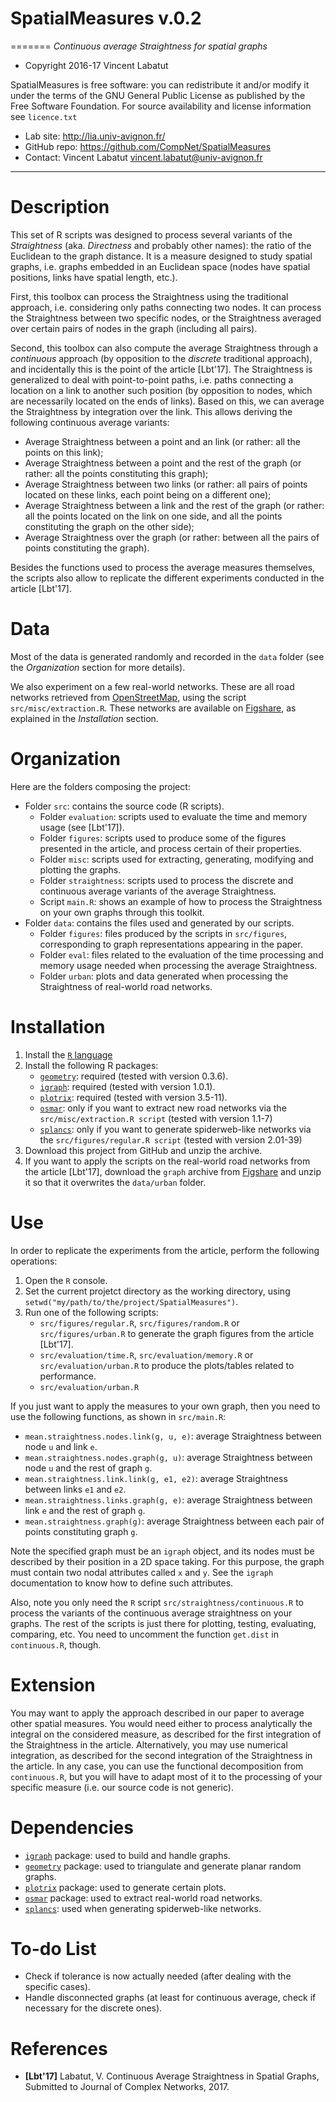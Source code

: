 # SpatialMeasures v.0.2
=======
*Continuous average Straightness for spatial graphs*

* Copyright 2016-17 Vincent Labatut 

SpatialMeasures is free software: you can redistribute it and/or modify it under the terms of the GNU General Public License as published by the Free Software Foundation. For source availability and license information see `licence.txt`

* Lab site: http://lia.univ-avignon.fr/
* GitHub repo: https://github.com/CompNet/SpatialMeasures
* Contact: Vincent Labatut <vincent.labatut@univ-avignon.fr>

-----------------------------------------------------------------------

# Description
This set of R scripts was designed to process several variants of the *Straightness* (aka. *Directness* and probably other names): the ratio of the Euclidean to the graph distance. It is a measure designed to study spatial graphs, i.e. graphs embedded in an Euclidean space (nodes have spatial positions, links have spatial length, etc.).

First, this toolbox can process the Straightness using the traditional approach, i.e. considering only paths connecting two nodes. It can process the Straightness between two specific nodes, or the Straightness averaged over certain pairs of nodes in the graph (including all pairs).

Second, this toolbox can also compute the average Straightness through a *continuous* approach (by opposition to the *discrete* traditional approach), and incidentally this is the point of the article [Lbt'17]. The Straightness is generalized to deal with point-to-point paths, i.e. paths connecting a location on a link to another such position (by opposition to nodes, which are necessarily located on the ends of links). Based on this, we can average the Straightness by integration over the link. This allows deriving the following continuous average variants:
* Average Straightness between a point and an link (or rather: all the points on this link);
* Average Straightness between a point and the rest of the graph (or rather: all the points constituting this graph);
* Average Straightness between two links (or rather: all pairs of points located on these links, each point being on a different one);
* Average Straightness between a link and the rest of the graph (or rather: all the points located on the link on one side, and all the points constituting the graph on the other side);
* Average Straightness over the graph (or rather: between all the pairs of points constituting the graph).

Besides the functions used to process the average measures themselves, the scripts also allow to replicate the different experiments conducted in the article [Lbt'17].


# Data
Most of the data is generated randomly and recorded in the `data` folder (see the *Organization* section for more details).

We also experiment on a few real-world networks. These are all road networks retrieved from [OpenStreetMap](https://www.openstreetmap.org), using the script `src/misc/extraction.R`. These networks are available on [Figshare](https://doi.org/10.6084/m9.figshare.4721407), as explained in the *Installation* section.


# Organization
Here are the folders composing the project:
* Folder `src`: contains the source code (R scripts).
  * Folder `evaluation`: scripts used to evaluate the time and memory usage (see [Lbt'17]).
  * Folder `figures`: scripts used to produce some of the figures presented in the article, and process certain of their properties.
  * Folder `misc`: scripts used for extracting, generating, modifying and plotting the graphs.
  * Folder `straightness`: scripts used to process the discrete and continuous average variants of the average Straightness.
  * Script `main.R`: shows an example of how to process the Straightness on your own graphs through this toolkit.  
* Folder `data`: contains the files used and generated by our scripts.
  * Folder `figures`: files produced by the scripts in `src/figures`, corresponding to graph representations appearing in the paper.  
  * Folder `eval`: files related to the evaluation of the time processing and memory usage needed when processing the average Straightness.
  * Folder `urban`: plots and data generated when processing the Straightness of real-world road networks.


# Installation
1. Install the [`R` language](https://www.r-project.org/)
2. Install the following R packages:
   * [`geometry`](https://cran.r-project.org/web/packages/geometry/index.html): required (tested with version 0.3.6).
   * [`igraph`](http://igraph.org/r/): required (tested with version 1.0.1).
   * [`plotrix`](https://cran.r-project.org/web/packages/plotrix/): required (tested with version 3.5-11).
   * [`osmar`](https://cran.r-project.org/web/packages/osmar/index.html): only if you want to extract new road networks via the `src/misc/extraction.R script` (tested with version 1.1-7)
   * [`splancs`](ftp://cran.r-project.org/pub/R/web/packages/splancs/index.html): only if you want to generate spiderweb-like networks via the `src/figures/regular.R script` (tested with version 2.01-39)
3. Download this project from GitHub and unzip the archive.
4. If you want to apply the scripts on the real-world road networks from the article [Lbt'17], download the `graph` archive from [Figshare](https://doi.org/10.6084/m9.figshare.4721407) and unzip it so that it overwrites the `data/urban` folder. 


# Use
In order to replicate the experiments from the article, perform the following operations:

1. Open the `R` console.
2. Set the current projetct directory as the working directory, using `setwd("my/path/to/the/project/SpatialMeasures")`.
3. Run one of the following scripts:
   * `src/figures/regular.R`, `src/figures/random.R` or `src/figures/urban.R` to generate the graph figures from the article [Lbt'17].
   * `src/evaluation/time.R`, `src/evaluation/memory.R` or `src/evaluation/urban.R` to produce the plots/tables related to performance.
   * `src/evaluation/urban.R`

If you just want to apply the measures to your own graph, then you need to use the following functions, as shown in `src/main.R`:
* `mean.straightness.nodes.link(g, u, e)`: average Straightness between node `u` and link `e`.
* `mean.straightness.nodes.graph(g, u)`: average Straightness between node `u` and the rest of graph `g`.
* `mean.straightness.link.link(g, e1, e2)`: average Straightness between links `e1` and `e2`.
* `mean.straightness.links.graph(g, e)`: average Straightness between link `e` and the rest of graph `g`.
* `mean.straightness.graph(g)`: average Straightness between each pair of points constituting graph `g`.

Note the specified graph must be an `igraph` object, and its nodes must be described by their position in a 2D space taking.
For this purpose, the graph must contain two nodal attributes called `x` and `y`. See the `igraph` documentation to know how to define such attributes.

Also, note you only need the `R` script `src/straightness/continuous.R` to process the variants of the continuous average straightness on your graphs. The rest of the scripts is just there for plotting, testing, evaluating, comparing, etc. You need to uncomment the function `get.dist` in `continuous.R`, though.
  

# Extension
You may want to apply the approach described in our paper to average other spatial measures. You would need either to process analytically the integral on the considered measure, as described for the first integration of the Straightness in the article. Alternatively, you may use numerical integration, as described for the second integration of the Straightness in the article. In any case, you can use the functional decomposition from `continuous.R`, but you will have to adapt most of it to the processing of your specific measure (i.e. our source code is not generic). 


# Dependencies
* [`igraph`](http://igraph.org/r/) package: used to build and handle graphs.
* [`geometry`](https://cran.r-project.org/web/packages/geometry/index.html) package: used to triangulate and generate planar random graphs.
* [`plotrix`](https://cran.r-project.org/web/packages/plotrix/) package: used to generate certain plots.
* [`osmar`](https://cran.r-project.org/web/packages/osmar/index.html) package: used to extract real-world road networks.
* [`splancs`](ftp://cran.r-project.org/pub/R/web/packages/splancs/index.html): used when generating spiderweb-like networks.


# To-do List
* Check if tolerance is now actually needed (after dealing with the specific cases).
* Handle disconnected graphs (at least for continuous average, check if necessary for the discrete ones).


# References
* **[Lbt'17]** Labatut, V. Continuous Average Straightness in Spatial Graphs, Submitted to Journal of Complex Networks, 2017.
**<URL goes here>**
